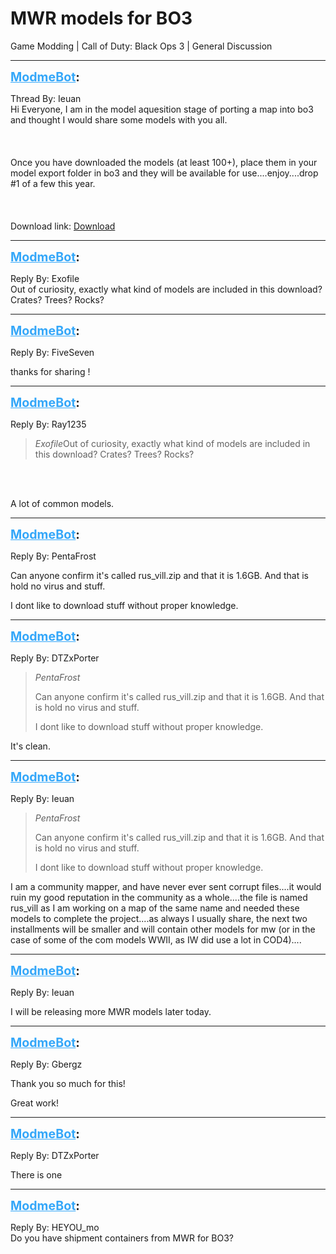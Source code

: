 # MWR models for BO3
Game Modding | Call of Duty: Black Ops 3 | General Discussion

---
<strong style="font-size: 1.4em;"><span style="text-decoration: underline;text-decoration-color: #34a7f9;"><span style="color:#34a7f9;">ModmeBot</span></span>:</strong>

<p>Thread By: Ieuan<br />Hi Everyone, I am in the model aquesition stage of porting a map into bo3 and thought I would share some models with you all.<br /><br /><br /><br />Once you have downloaded the models (at least 100+), place them in your model export folder in bo3 and they will be available for use....enjoy....drop #1 of a few this year.<br /><br /><br /><br />Download link: <a href="https://drive.google.com/open?id=0BwMpdOR2ABDON1B4Ql84RHludlU">Download</a></p>

---
<strong style="font-size: 1.4em;"><span style="text-decoration: underline;text-decoration-color: #34a7f9;"><span style="color:#34a7f9;">ModmeBot</span></span>:</strong>

<p>Reply By: Exofile<br />Out of curiosity, exactly what kind of models are included in this download? Crates? Trees? Rocks?</p>

---
<strong style="font-size: 1.4em;"><span style="text-decoration: underline;text-decoration-color: #34a7f9;"><span style="color:#34a7f9;">ModmeBot</span></span>:</strong>

<p>Reply By: FiveSeven<br /><p style="text-align:left;">thanks for sharing !</p></p>

---
<strong style="font-size: 1.4em;"><span style="text-decoration: underline;text-decoration-color: #34a7f9;"><span style="color:#34a7f9;">ModmeBot</span></span>:</strong>

<p>Reply By: Ray1235<br /><blockquote><em>Exofile</em>Out of curiosity, exactly what kind of models are included in this download? Crates? Trees? Rocks? </blockquote><br /><br /><p style="text-align:left;">A lot of common models.</p></p>

---
<strong style="font-size: 1.4em;"><span style="text-decoration: underline;text-decoration-color: #34a7f9;"><span style="color:#34a7f9;">ModmeBot</span></span>:</strong>

<p>Reply By: PentaFrost<br /><p style="text-align:left;">Can anyone confirm it&#39;s called rus_vill.zip and that it is 1.6GB. And that is hold no virus and stuff.<p style="text-align:left;"></p><p style="text-align:left;"></p>I dont like to download stuff without proper knowledge.</p></p>

---
<strong style="font-size: 1.4em;"><span style="text-decoration: underline;text-decoration-color: #34a7f9;"><span style="color:#34a7f9;">ModmeBot</span></span>:</strong>

<p>Reply By: DTZxPorter<br /><blockquote><em>PentaFrost</em><p style="text-align:left;">Can anyone confirm it&#39;s called rus_vill.zip and that it is 1.6GB. And that is hold no virus and stuff.</p><p style="text-align:left;"></p><p style="text-align:left;"></p><p style="text-align:left;">I dont like to download stuff without proper knowledge.</p></blockquote><p style="text-align:left;">It&#39;s clean.</p></p>

---
<strong style="font-size: 1.4em;"><span style="text-decoration: underline;text-decoration-color: #34a7f9;"><span style="color:#34a7f9;">ModmeBot</span></span>:</strong>

<p>Reply By: Ieuan<br /><blockquote><em>PentaFrost</em><p style="text-align:left;">Can anyone confirm it&#39;s called rus_vill.zip and that it is 1.6GB. And that is hold no virus and stuff.</p><p style="text-align:left;"></p><p style="text-align:left;"></p><p style="text-align:left;">I dont like to download stuff without proper knowledge.</p></blockquote><p style="text-align:left;"></p><p style="text-align:left;"></p><p style="text-align:left;">I am a community mapper, and have never ever sent corrupt files....it would ruin my good reputation in the community as a whole....the file is named rus_vill as I am working on a map of the same name and needed these models to complete the project....as always I usually share, the next two installments will be smaller and will contain other models for mw (or in the case of some of the com models WWII, as IW did use a lot in COD4)....</p></p>

---
<strong style="font-size: 1.4em;"><span style="text-decoration: underline;text-decoration-color: #34a7f9;"><span style="color:#34a7f9;">ModmeBot</span></span>:</strong>

<p>Reply By: Ieuan<br /><p style="text-align:left;">I will be releasing more MWR models later today.</p></p>

---
<strong style="font-size: 1.4em;"><span style="text-decoration: underline;text-decoration-color: #34a7f9;"><span style="color:#34a7f9;">ModmeBot</span></span>:</strong>

<p>Reply By: Gbergz<br /><p style="text-align:left;">Thank you so much for this! </p><p style="text-align:left;">Great work!</p></p>

---
<strong style="font-size: 1.4em;"><span style="text-decoration: underline;text-decoration-color: #34a7f9;"><span style="color:#34a7f9;">ModmeBot</span></span>:</strong>

<p>Reply By: DTZxPorter<br /><p style="text-align:left;">There is one</p><p style="text-align:left;"></p></p>

---
<strong style="font-size: 1.4em;"><span style="text-decoration: underline;text-decoration-color: #34a7f9;"><span style="color:#34a7f9;">ModmeBot</span></span>:</strong>

<p>Reply By: HEYOU_mo<br />Do you have shipment containers from MWR for BO3?</p>
